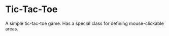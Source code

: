 Tic-Tac-Toe
========================

A simple tic-tac-toe game. Has a special class for defining mouse-clickable areas.

